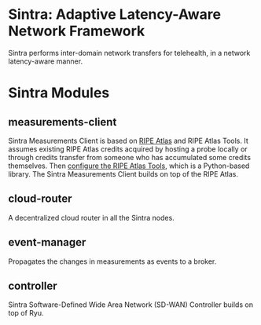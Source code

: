 # Sintra: Adaptive Latency-Aware Network Framework

Sintra performs inter-domain network transfers for telehealth, in a network latency-aware manner.


# Sintra Modules


## measurements-client

Sintra Measurements Client is based on [RIPE Atlas](https://atlas.ripe.net/) and RIPE Atlas Tools. It assumes existing RIPE Atlas credits acquired by hosting a probe locally or through credits transfer from someone who has accumulated some credits themselves. Then [configure the RIPE Atlas Tools](https://ripe-atlas-tools.readthedocs.io/en/latest/use.html#configuration), which is a Python-based library. The Sintra Measurements Client builds on top of the RIPE Atlas. 

## cloud-router

A decentralized cloud router in all the Sintra nodes.

## event-manager

Propagates the changes in measurements as events to a broker.

## controller

Sintra Software-Defined Wide Area Network (SD-WAN) Controller builds on top of Ryu.
